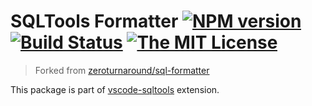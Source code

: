 # SQLTools Formatter [![NPM version](https://img.shields.io/npm/v/@sqltools/formatter.svg?style=flat-square)](https://npmjs.com/package/@sqltools/formatter) [![Build Status](https://img.shields.io/travis/com/mtxr/sqltools-formatter/master.svg?style=flat-square)](https://travis-ci.com/mtxr/sqltools-formatter) [![The MIT License](https://img.shields.io/badge/license-MIT-orange.svg?style=flat-square)](http://opensource.org/licenses/MIT)

> Forked from [zeroturnaround/sql-formatter](https://zeroturnaround.github.io/sql-formatter/)

This package is part of [vscode-sqltools](https://github.com/mtxr/vscode-sqltools) extension.
